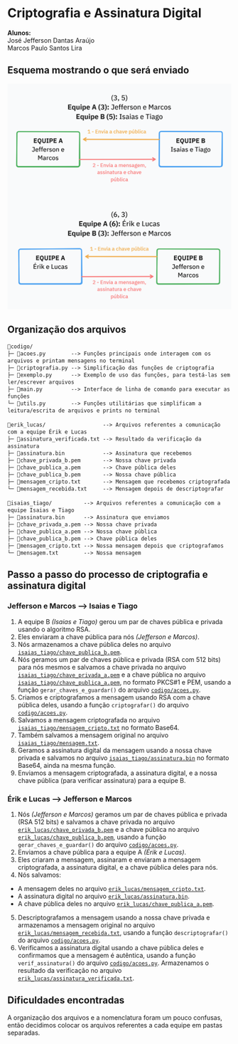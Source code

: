 # Criptografia e Assinatura Digital

**Alunos:**\
José Jefferson Dantas Araújo\
Marcos Paulo Santos Lira

## Esquema mostrando o que será enviado

![Esquema](esquema.png)

## Organização dos arquivos

```
📂codigo/
├─ 📄acoes.py        --> Funções principais onde interagem com os arquivos e printam mensagens no terminal
├─ 📄criptografia.py --> Simplificação das funções de criptografia
├─ 📄exemplo.py      --> Exemplo de uso das funções, para testá-las sem ler/escrever arquivos
├─ 📄main.py         --> Interface de linha de comando para executar as funções
└─ 📄utils.py        --> Funções utilitárias que simplificam a leitura/escrita de arquivos e prints no terminal

📂erik_lucas/                  --> Arquivos referentes a comunicação com a equipe Érik e Lucas
├─ 📄assinatura_verificada.txt --> Resultado da verificação da assinatura
├─ 📄assinatura.bin            --> Assinatura que recebemos
├─ 📄chave_privada_b.pem       --> Nossa chave privada
├─ 📄chave_publica_a.pem       --> Chave pública deles
├─ 📄chave_publica_b.pem       --> Nossa chave pública
├─ 📄mensagem_cripto.txt       --> Mensagem que recebemos criptografada
└─ 📄mensagem_recebida.txt     --> Mensagem depois de descriptografar

📂isaias_tiago/          --> Arquivos referentes a comunicação com a equipe Isaias e Tiago
├─ 📄assinatura.bin      --> Assinatura que enviamos
├─ 📄chave_privada_a.pem --> Nossa chave privada
├─ 📄chave_publica_a.pem --> Nossa chave pública
├─ 📄chave_publica_b.pem --> Chave pública deles
├─ 📄mensagem_cripto.txt --> Nossa mensagem depois que criptografamos
└─ 📄mensagem.txt        --> Nossa mensagem
```

## Passo a passo do processo de criptografia e assinatura digital

### Jefferson e Marcos --> Isaias e Tiago

1. A equipe B _(Isaias e Tiago)_ gerou um par de chaves pública e privada usando o algoritmo RSA.
2. Eles enviaram a chave pública para nós _(Jefferson e Marcos)_.
3. Nós armazenamos a chave pública deles no arquivo [`isaias_tiago/chave_publica_b.pem`](isaias_tiago/chave_publica_b.pem).
4. Nós geramos um par de chaves pública e privada (RSA com 512 bits) para nós mesmos e salvamos a chave privada no arquivo [`isaias_tiago/chave_privada_a.pem`](isaias_tiago/chave_privada_a.pem) e a chave pública no arquivo [`isaias_tiago/chave_publica_a.pem`](isaias_tiago/chave_publica_a.pem), no formato PKCS#1 e PEM, usando a função `gerar_chaves_e_guardar()` do arquivo [`codigo/acoes.py`](codigo/acoes.py).
5. Criamos e criptografamos a mensagem usando RSA com a chave pública deles, usando a função `criptografar()` do arquivo [`codigo/acoes.py`](codigo/acoes.py).
6. Salvamos a mensagem criptografada no arquivo [`isaias_tiago/mensagem_cripto.txt`](isaias_tiago/mensagem_cripto.txt) no formato Base64.
7. Também salvamos a mensagem original no arquivo [`isaias_tiago/mensagem.txt`](isaias_tiago/mensagem.txt).
8. Geramos a assinatura digital da mensagem usando a nossa chave privada e salvamos no arquivo [`isaias_tiago/assinatura.bin`](isaias_tiago/assinatura.bin) no formato Base64, ainda na mesma função.
9. Enviamos a mensagem criptografada, a assinatura digital, e a nossa chave pública (para verificar assinatura) para a equipe B.

### Érik e Lucas --> Jefferson e Marcos

1. Nós _(Jefferson e Marcos)_ geramos um par de chaves pública e privada (RSA 512 bits) e salvamos a chave privada no arquivo [`erik_lucas/chave_privada_b.pem`](erik_lucas/chave_privada_b.pem) e a chave pública no arquivo [`erik_lucas/chave_publica_b.pem`](erik_lucas/chave_publica_b.pem), usando a função `gerar_chaves_e_guardar()` do arquivo [`codigo/acoes.py`](codigo/acoes.py).
2. Enviamos a chave pública para a equipe A _(Érik e Lucas)_.
3. Eles criaram a mensagem, assinaram e enviaram a mensagem criptografada, a assinatura digital, e a chave pública deles para nós.
4. Nós salvamos:

- A mensagem deles no arquivo [`erik_lucas/mensagem_cripto.txt`](erik_lucas/mensagem_cripto.txt).
- A assinatura digital no arquivo [`erik_lucas/assinatura.bin`](erik_lucas/assinatura.bin).
- A chave pública deles no arquivo [`erik_lucas/chave_publica_a.pem`](erik_lucas/chave_publica_a.pem).

5. Descriptografamos a mensagem usando a nossa chave privada e armazenamos a mensagem original no arquivo [`erik_lucas/mensagem_recebida.txt`](erik_lucas/mensagem_recebida.txt), usando a função `descriptografar()` do arquivo [`codigo/acoes.py`](codigo/acoes.py).
6. Verificamos a assinatura digital usando a chave pública deles e confirmamos que a mensagem é autêntica, usando a função `verif_assinatura()` do arquivo [`codigo/acoes.py`](codigo/acoes.py). Armazenamos o resultado da verificação no arquivo [`erik_lucas/assinatura_verificada.txt`](erik_lucas/assinatura_verificada.txt).

## Dificuldades encontradas

A organização dos arquivos e a nomenclatura foram um pouco confusas, então decidimos colocar os arquivos referentes a cada equipe em pastas separadas.
